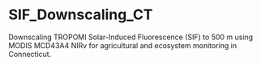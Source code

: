 # SIF_Downscaling_CT
Downscaling TROPOMI Solar-Induced Fluorescence (SIF) to 500 m using MODIS MCD43A4 NIRv for agricultural and ecosystem monitoring in Connecticut.
